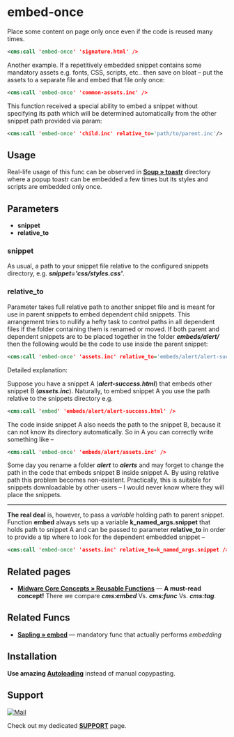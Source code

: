 # embed-once

Place some content on page only once even if the code is reused many times.

```xml
<cms:call 'embed-once' 'signature.html' />
```

Another example. If a repetitively embedded snippet contains some mandatory assets e.g. fonts, CSS, scripts, etc.. then save on bloat – put the assets to a separate file and embed that file only once:

```xml
<cms:call 'embed-once' 'common-assets.inc' />
```

This function received a special ability to embed a snippet without specifying its path which will be determined automatically from the other snippet path provided via param:

```xml
<cms:call 'embed-once' 'child.inc' relative_to='path/to/parent.inc'/>
```

## Usage

Real-life usage of this func can be observed in **[Soup » toastr](https://github.com/trendoman/Hot-Potato-Soup/tree/master/toastr)** directory where a popup toastr can be embedded a few times but its styles and scripts are embedded only once.

## Parameters

* **snippet**
* **relative_to**

### snippet

As usual, a path to your snippet file relative to the configured snippets directory, e.g. ***snippet='css/styles.css'***.

### relative_to

Parameter takes full relative path to another snippet file and is meant for use in parent snippets to embed dependent child snippets. This arrangement tries to nullify a hefty task to control paths in all dependent files if the folder containing them is renamed or moved. If both parent and dependent snippets are to be placed together in the folder ***embeds/alert/*** then the following would be the code to use inside the parent snippet:

```xml
<cms:call 'embed-once' 'assets.inc' relative_to='embeds/alert/alert-success.html' />
```

Detailed explanation:

Suppose you have a snippet A (***alert-success.html***) that embeds other snippet B (***assets.inc***). Naturally, to embed snippet A you use the path relative to the snippets directory e.g.

```xml
<cms:call 'embed' 'embeds/alert/alert-success.html' />
```

The code inside snippet A also needs the path to the snippet B, because it can not know its directory automatically. So in A you can correctly write something like –

```xml
<cms:call 'embed-once' 'embeds/alert/assets.inc' />
```

Some day you rename a folder ***alert*** to ***alerts*** and may forget to change the path in the code that embeds snippet B inside snippet A. By using relative path this problem becomes non-existent. Practically, this is suitable for snippets downloadable by other users – I would never know where they will place the snippets.

---

**The real deal** is, however, to pass a *variable* holding path to parent snippet. Function **embed** always sets up a variable **k_named_args.snippet** that holds path to snippet A and can be passed to parameter **relative_to** in order to provide a tip where to look for the dependent embedded snippet –

```xml
<cms:call 'embed-once' 'assets.inc' relative_to=k_named_args.snippet />
```

## Related pages

* **[Midware Core Concepts &raquo; Reusable Functions](https://github.com/trendoman/Midware/tree/main/concepts/Reusable-Functions#func-vs-embed)** — **A must-read concept!** There we compare ***cms:embed*** Vs. ***cms:func*** Vs. ***cms:tag***.

## Related Funcs

* **[Sapling &raquo; embed](https://github.com/trendoman/Cms-Fu/tree/master/Sapling/embed)** — mandatory func that actually performs *embedding*

## Installation

**Use amazing [Autoloading](https://github.com/trendoman/Cms-Fu/tree/master/ADDON-FUNCS-ON-DEMAND.md)** instead of manual copypasting.

## Support

[![Mail](https://img.shields.io/badge/gmail-%23539CFF.svg?&style=for-the-badge&logo=gmail&logoColor=white)](mailto:"Anton"<tony.smirnov@gmail.com>?subject=[GitHub])

Check out my dedicated [**SUPPORT**](/SUPPORT.md) page.

